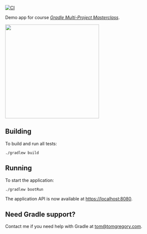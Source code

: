 [![CI](https://github.com/tkgregory/gradle-multi-project-masterclass/actions/workflows/gradle.yml/badge.svg)](https://github.com/tkgregory/gradle-multi-project-masterclass/actions/workflows/gradle.yml)

Demo app for course *[Gradle Multi-Project Masterclass](https://gradlehero.com/courses/gradle-multi-project-masterclass)*.

[<img src="juggling elephant.png" width="300" align="left"/>](https://gradlehero.com/courses/gradle-multi-project-masterclass)

<br clear="left"/>

## Building

To build and run all tests:

`./gradlew build`

## Running

To start the application:

`./gradlew bootRun`

The application API is now available at [https://localhost:8080](https://localhost:8080).

## Need Gradle support?
Contact me if you need help with Gradle at [tom@tomgregory.com](mailto:tom@tomgregory.com).
